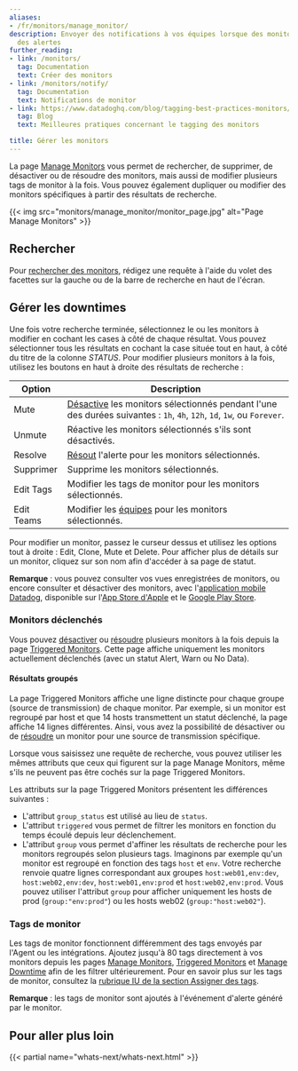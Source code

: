 ```yaml
---
aliases:
- /fr/monitors/manage_monitor/
description: Envoyer des notifications à vos équipes lorsque des monitors déclenchent
  des alertes
further_reading:
- link: /monitors/
  tag: Documentation
  text: Créer des monitors
- link: /monitors/notify/
  tag: Documentation
  text: Notifications de monitor
- link: https://www.datadoghq.com/blog/tagging-best-practices-monitors/
  tag: Blog
  text: Meilleures pratiques concernant le tagging des monitors

title: Gérer les monitors
---
```


La page [Manage Monitors][1] vous permet de rechercher, de supprimer, de désactiver ou de résoudre des monitors, mais aussi de modifier plusieurs tags de monitor à la fois. Vous pouvez également dupliquer ou modifier des monitors spécifiques à partir des résultats de recherche.

{{< img src="monitors/manage_monitor/monitor_page.jpg" alt="Page Manage Monitors" >}}

## Rechercher

Pour [rechercher des monitors][2], rédigez une requête à l'aide du volet des facettes sur la gauche ou de la barre de recherche en haut de l'écran.

## Gérer les downtimes

Une fois votre recherche terminée, sélectionnez le ou les monitors à modifier en cochant les cases à côté de chaque résultat. Vous pouvez sélectionner tous les résultats en cochant la case située tout en haut, à côté du titre de la colonne *STATUS*. Pour modifier plusieurs monitors à la fois, utilisez les boutons en haut à droite des résultats de recherche :

| Option     | Description                                                                      |
|------------|----------------------------------------------------------------------------------|
| Mute       | [Désactive][3] les monitors sélectionnés pendant l'une des durées suivantes : `1h`, `4h`, `12h`, `1d`, `1w`, ou `Forever`. |
| Unmute     | Réactive les monitors sélectionnés s'ils sont désactivés.                                 |
| Resolve    | [Résout][4] l'alerte pour les monitors sélectionnés.                                |
| Supprimer     | Supprime les monitors sélectionnés.                                                    |
| Edit Tags  | Modifier les tags de monitor pour les monitors sélectionnés.                                 |
| Edit Teams | Modifier les [équipes][5] pour les monitors sélectionnés.                                  |

Pour modifier un monitor, passez le curseur dessus et utilisez les options tout à droite : Edit, Clone, Mute et Delete. Pour afficher plus de détails sur un monitor, cliquez sur son nom afin d'accéder à sa page de statut.

**Remarque** : vous pouvez consulter vos vues enregistrées de monitors, ou encore consulter et désactiver des monitors, avec l'[application mobile Datadog][6], disponible sur l'[App Store d'Apple][7] et le [Google Play Store][8].

### Monitors déclenchés

Vous pouvez [désactiver][3] ou [résoudre][4] plusieurs monitors à la fois depuis la page [Triggered Monitors][9]. Cette page affiche uniquement les monitors actuellement déclenchés (avec un statut Alert, Warn ou No Data).

#### Résultats groupés

La page Triggered Monitors affiche une ligne distincte pour chaque groupe (source de transmission) de chaque monitor. Par exemple, si un monitor est regroupé par host et que 14 hosts transmettent un statut déclenché, la page affiche 14 lignes différentes. Ainsi, vous avez la possibilité de désactiver ou de [résoudre][3] un monitor pour une source de transmission spécifique.

Lorsque vous saisissez une requête de recherche, vous pouvez utiliser les mêmes attributs que ceux qui figurent sur la page Manage Monitors, même s'ils ne peuvent pas être cochés sur la page Triggered Monitors.

Les attributs sur la page Triggered Monitors présentent les différences suivantes :

* L'attribut `group_status` est utilisé au lieu de `status`.
* L'attribut `triggered` vous permet de filtrer les monitors en fonction du temps écoulé depuis leur déclenchement.
* L'attribut `group` vous permet d'affiner les résultats de recherche pour les monitors regroupés selon plusieurs tags. Imaginons par exemple qu'un monitor est regroupé en fonction des tags `host` et `env`. Votre recherche renvoie quatre lignes correspondant aux groupes `host:web01,env:dev`, `host:web02,env:dev`, `host:web01,env:prod` et `host:web02,env:prod`. Vous pouvez utiliser l'attribut `group` pour afficher uniquement les hosts de prod (`group:"env:prod"`) ou les hosts web02 (`group:"host:web02"`).

### Tags de monitor

Les tags de monitor fonctionnent différemment des tags envoyés par l'Agent ou les intégrations. Ajoutez jusqu'à 80 tags directement à vos monitors depuis les pages [Manage Monitors][1], [Triggered Monitors][9] et [Manage Downtime][10] afin de les filtrer ultérieurement. Pour en savoir plus sur les tags de monitor, consultez la [rubrique IU de la section Assigner des tags][11].

**Remarque** : les tags de monitor sont ajoutés à l'événement d'alerte généré par le monitor.

## Pour aller plus loin

{{< partial name="whats-next/whats-next.html" >}}

[1]: https://app.datadoghq.com/monitors/manage
[2]: /fr/monitors/manage/search/
[3]: /fr/monitors/manage/status/#mute
[4]: /fr/monitors/manage/status/#resolve
[5]: /fr/account_management/teams/
[6]: /fr/service_management/mobile/#monitors
[7]: https://apps.apple.com/app/datadog/id1391380318
[8]: https://play.google.com/store/apps/details?id=com.datadog.app
[9]: https://app.datadoghq.com/monitors/triggered
[10]: https://app.datadoghq.com/monitors#downtime
[11]: /fr/getting_started/tagging/assigning_tags/?tab=monitors#ui
